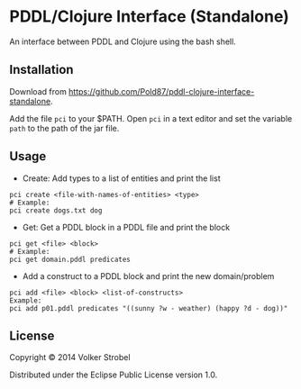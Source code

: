 # PDDL/Clojure Interface (Standalone)

An interface between PDDL and Clojure using the bash shell. 

## Installation

Download from https://github.com/Pold87/pddl-clojure-interface-standalone.

Add the file `pci` to your $PATH.
Open `pci` in a text editor and set the variable `path` to the path of the jar file. 

## Usage

- Create: Add types to a list of entities and print the list
```
pci create <file-with-names-of-entities> <type>
# Example:
pci create dogs.txt dog 
```

- Get: Get a PDDL block in a PDDL file and print the block
```
pci get <file> <block>
# Example: 
pci get domain.pddl predicates
```

- Add a construct to a PDDL block and print the new domain/problem
```
pci add <file> <block> <list-of-constructs>
Example: 
pci add p01.pddl predicates "((sunny ?w - weather) (happy ?d - dog))"
```

## License

Copyright © 2014 Volker Strobel

Distributed under the Eclipse Public License version 1.0.

